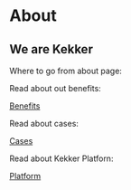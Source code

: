 # About

## We are Kekker

Where to go from about page:

Read about out benefits:

[ Benefits ](https://github.com/kekker/demo/tree/f3795cb58bb3f8395e3d6c3ce1062c4c96a6ea49/about/benefits.html)

Read about cases:

[Cases](https://github.com/kekker/demo/tree/f3795cb58bb3f8395e3d6c3ce1062c4c96a6ea49/about/cases.html)

Read about Kekker Platforn:

[Platform](https://github.com/kekker/demo/tree/f3795cb58bb3f8395e3d6c3ce1062c4c96a6ea49/about/platform.html)

